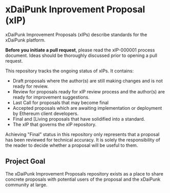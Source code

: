 # xDaiPunk Inprovement Proposal (xIP)



xDaiPunk Improvement Proposals (xIPs) describe standards for the xDaiPunk platform.

**Before you initiate a pull request**, please read the xIP-000001 process document. Ideas should be thoroughly discussed prior to opening a pull request.

This repository tracks the ongoing status of xIPs. It contains:

- Draft proposals where the author(s) are still making changes and is not ready for review.
- Review for proposals ready for xIP review process and the author(s) are ready for improvement suggestions.
- Last Call for proposals that may become final
- Accepted proposals which are awaiting implementation or deployment by Ethereum client developers.
- Final and [Living proposals that have solidified into a standard.
- The xIP that governs the xIP repository.

Achieving "Final" status in this repository only represents that a proposal has been reviewed for technical accuracy. It is solely the responsibility of the reader to decide whether a proposal will be useful to them.

## Project Goal

The xDaiPunk Improvement Proposals repository exists as a place to share concrete proposals with potential users of the proposal and the xDaiPunk community at large.
